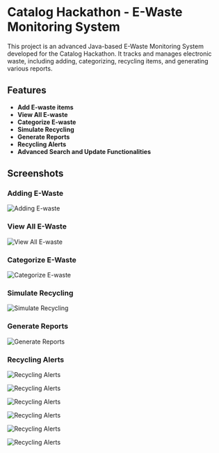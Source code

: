 # Catalog Hackathon - E-Waste Monitoring System

This project is an advanced Java-based E-Waste Monitoring System developed for the Catalog Hackathon. It tracks and manages electronic waste, including adding, categorizing, recycling items, and generating various reports.

## Features
- **Add E-waste items**
- **View All E-waste**
- **Categorize E-waste**
- **Simulate Recycling**
- **Generate Reports**
- **Recycling Alerts**
- **Advanced Search and Update Functionalities**

## Screenshots

### Adding E-Waste
![Adding E-waste](https://github.com/sairamginjupalli/Catalog-Hackathon-17-08-24/blob/main/Screenshot%202024-08-17%20221956.png)

### View All E-Waste
![View All E-waste](https://github.com/sairamginjupalli/Catalog-Hackathon-17-08-24/blob/main/Screenshot%202024-08-17%20222229.png)

### Categorize E-Waste
![Categorize E-waste](https://github.com/sairamginjupalli/Catalog-Hackathon-17-08-24/blob/main/Screenshot%202024-08-17%20222302.png)

### Simulate Recycling
![Simulate Recycling](https://github.com/sairamginjupalli/Catalog-Hackathon-17-08-24/blob/main/Screenshot%202024-08-17%20222327.png)

### Generate Reports
![Generate Reports](https://github.com/sairamginjupalli/Catalog-Hackathon-17-08-24/blob/main/Screenshot%202024-08-17%20222357.png)

### Recycling Alerts
![Recycling Alerts](https://github.com/sairamginjupalli/Catalog-Hackathon-17-08-24/blob/main/Screenshot%202024-08-17%20222413.png)

![Recycling Alerts](https://github.com/sairamginjupalli/Catalog-Hackathon-17-08-24/blob/main/Screenshot%202024-08-17%20222433.png)

![Recycling Alerts](https://github.com/sairamginjupalli/Catalog-Hackathon-17-08-24/blob/main/Screenshot%202024-08-17%20222531.png)

![Recycling Alerts](https://github.com/sairamginjupalli/Catalog-Hackathon-17-08-24/blob/main/Screenshot%202024-08-17%20222622.png)

![Recycling Alerts](https://github.com/sairamginjupalli/Catalog-Hackathon-17-08-24/blob/main/Screenshot%202024-08-17%20222635.png)

![Recycling Alerts](https://github.com/sairamginjupalli/Catalog-Hackathon-17-08-24/blob/main/Screenshot%202024-08-17%20222644.png)
